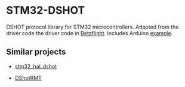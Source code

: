# STM32-DSHOT

DSHOT protocol library for STM32 microcontrollers.  Adapted from the driver code
the driver code in [Betaflight](https://github.com/betaflight/betaflight).  Includes Arduino
[example](https://github.com/simondlevy/DshotSTM32/blob/main/examples/F405/F405.ino).

## Similar projects

* [stm32\_hal\_dshot](https://github.com/mokhwasomssi/stm32\_hal\_dshot)

* [DShotRMT](https://github.com/derdoktor667/DShotRMT)
